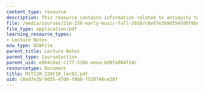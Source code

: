 ```yaml
---
content_type: resource
description: This resource contains information related to antiquity to chant.
file: /media/courses/21m-220-early-music-fall-2010/c8ed7e3b9d5547d0f8b0f528746ce20f_MIT21M_220F10_lec02.pdf
file_type: application/pdf
learning_resource_types:
- Lecture Notes
ocw_type: OCWFile
parent_title: Lecture Notes
parent_type: CourseSection
parent_uid: e964c0a2-c177-530b-eeea-6d9fa004f14c
resourcetype: Document
title: MIT21M_220F10_lec02.pdf
uid: c8ed7e3b-9d55-47d0-f8b0-f528746ce20f
---
```

